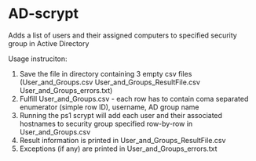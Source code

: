 # AD-scrypt
Adds a list of users and their assigned computers to specified security group in Active Directory

Usage instruciton:
1) Save the file in directory containing 3 empty csv files (User_and_Groups.csv User_and_Groups_ResultFile.csv User_and_Groups_errors.txt)
2) Fulfill User_and_Groups.csv - each row has to contain coma separated enumerator (simple row ID), username, AD group name
3) Running the ps1 scrypt will add each user and their associated hostnames to security group specified row-by-row in User_and_Groups.csv
4) Result information is printed in User_and_Groups_ResultFile.csv
5) Exceptions (if any) are printed in User_and_Groups_errors.txt 
